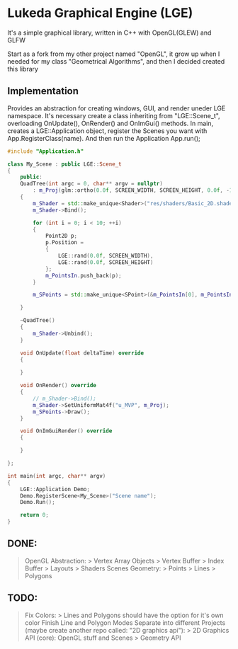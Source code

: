 # Lukeda Graphical Engine (LGE)

It's a simple graphical library, written in C++ with OpenGL(GLEW) and GLFW

Start as a fork from my other project named "OpenGL", it grow up when I needed for my class 
"Geometrical Algorithms", and then I decided created this library

## Implementation

Provides an abstraction for creating windows, GUI, and render uneder LGE namespace.
It's necessary create a class inheriting from "LGE::Scene_t", overloading OnUpdate(), OnRender() and OnImGui()
methods.
In main, creates a LGE::Application object, register the Scenes you want with App.RegisterClass<Scene>(name).
And then run the Application App.run();

```c++
#include "Application.h"

class My_Scene : public LGE::Scene_t
{
    public:
    QuadTree(int argc = 0, char** argv = nullptr)
        : m_Proj(glm::ortho(0.0f, SCREEN_WIDTH, SCREEN_HEIGHT, 0.0f, -1.0f, 1.0f))
    {
        m_Shader = std::make_unique<Shader>("res/shaders/Basic_2D.shader");
        m_Shader->Bind();

        for (int i = 0; i < 10; ++i)
        {
            Point2D p;
            p.Position =
            {
                LGE::rand(0.0f, SCREEN_WIDTH),
                LGE::rand(0.0f, SCREEN_HEIGHT)
            };
            m_PointsIn.push_back(p);
        }

        m_SPoints = std::make_unique<SPoint>(&m_PointsIn[0], m_PointsIn.size());

    }

    ~QuadTree()
    {
        m_Shader->Unbind();
    }

    void OnUpdate(float deltaTime) override
    {
        
    }

    void OnRender() override
    {
        // m_Shader->Bind();
        m_Shader->SetUniformMat4f("u_MVP", m_Proj);
        m_SPoints->Draw();
    }

    void OnImGuiRender() override 
    {

    }

};

int main(int argc, char** argv)
{
    LGE::Application Demo;
    Demo.RegisterScene<My_Scene>("Scene name");
    Demo.Run();

    return 0;
}
```

## DONE:
> OpenGL Abstraction:
    > Vertex Array Objects
    > Vertex Buffer
    > Index Buffer
    > Layouts
    > Shaders
> Scenes
> Geometry:
    > Points
    > Lines
    > Polygons

## TODO:

> Fix Colors:
    > Lines and Polygons should have the option for it's own color
> Finish Line and Polygon Modes
> Separate into different Projects (maybe create another repo called: "2D graphics api"):
    > 2D Graphics API (core): OpenGL stuff and Scenes
    > Geometry API
